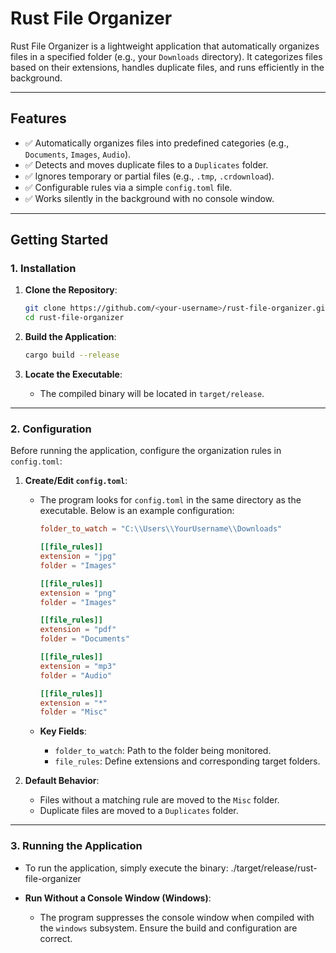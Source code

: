 # **Rust File Organizer**

Rust File Organizer is a lightweight application that automatically organizes files in a specified folder (e.g., your `Downloads` directory). It categorizes files based on their extensions, handles duplicate files, and runs efficiently in the background.

---

## **Features**

- ✅ Automatically organizes files into predefined categories (e.g., `Documents`, `Images`, `Audio`).
- ✅ Detects and moves duplicate files to a `Duplicates` folder.
- ✅ Ignores temporary or partial files (e.g., `.tmp`, `.crdownload`).
- ✅ Configurable rules via a simple `config.toml` file.
- ✅ Works silently in the background with no console window.

---

## **Getting Started**

### **1. Installation**

1. **Clone the Repository**:
   ```bash
   git clone https://github.com/<your-username>/rust-file-organizer.git
   cd rust-file-organizer
   ```

2. **Build the Application**:
   ```bash
   cargo build --release
   ```

3. **Locate the Executable**:
   - The compiled binary will be located in `target/release`.

---

### **2. Configuration**

Before running the application, configure the organization rules in `config.toml`:

1. **Create/Edit `config.toml`**:
   - The program looks for `config.toml` in the same directory as the executable. Below is an example configuration:

     ```toml
     folder_to_watch = "C:\\Users\\YourUsername\\Downloads"

     [[file_rules]]
     extension = "jpg"
     folder = "Images"

     [[file_rules]]
     extension = "png"
     folder = "Images"

     [[file_rules]]
     extension = "pdf"
     folder = "Documents"

     [[file_rules]]
     extension = "mp3"
     folder = "Audio"

     [[file_rules]]
     extension = "*"
     folder = "Misc"
     ```

   - **Key Fields**:
     - `folder_to_watch`: Path to the folder being monitored.
     - `file_rules`: Define extensions and corresponding target folders.

2. **Default Behavior**:
   - Files without a matching rule are moved to the `Misc` folder.
   - Duplicate files are moved to a `Duplicates` folder.

---

### **3. Running the Application**

- To run the application, simply execute the binary:
  ./target/release/rust-file-organizer

- **Run Without a Console Window (Windows)**:
  - The program suppresses the console window when compiled with the `windows` subsystem. Ensure the build and configuration are correct.
